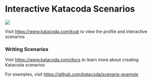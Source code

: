 # Interactive Katacoda Scenarios

[![](http://shields.katacoda.com/katacoda/kvat/count.svg)](https://www.katacoda.com/kvat "Get your profile on Katacoda.com")

Visit https://www.katacoda.com/kvat to view the profile and interactive scenarios

### Writing Scenarios
Visit https://www.katacoda.com/docs to learn more about creating Katacoda scenarios

For examples, visit https://github.com/katacoda/scenario-example

